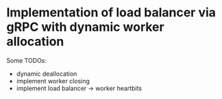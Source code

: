 # Implementation of load balancer via gRPC with dynamic worker allocation

Some TODOs:
- dynamic deallocation
- implement worker closing
- implement load balancer -> worker heartbits

